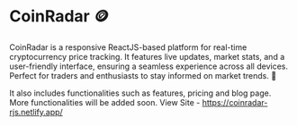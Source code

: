 # CoinRadar 🪙
 CoinRadar is a responsive ReactJS-based platform for real-time cryptocurrency price tracking. It features live updates, market stats, and a user-friendly interface, ensuring a seamless experience across all devices. Perfect for traders and enthusiasts to stay informed on market trends. 🚀

It also includes functionalities such as features, pricing and blog page. <br/>
More functionalities will be added soon. 
View Site - https://coinradar-rjs.netlify.app/
